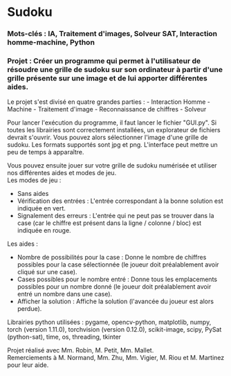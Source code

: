 # Sudoku

### Mots-clés : IA, Traitement d'images, Solveur SAT, Interaction homme-machine, Python

### Projet : Créer un programme qui permet à l'utilisateur de résoudre une grille de sudoku sur son ordinateur à partir d'une grille présente sur une image et de lui apporter différentes aides.

Le projet s'est divisé en quatre grandes parties :
	- Interaction Homme - Machine
	- Traitement d'image
	- Reconnaissance de chiffres
	- Solveur

Pour lancer l'exécution du programme, il faut lancer le fichier "GUI.py". Si toutes les librairies sont correctement installées, un explorateur de fichiers devrait s'ouvrir. Vous pouvez alors sélectionner l'image d'une grille de sudoku. Les formats supportés sont jpg et png. L'interface peut mettre un peu de temps à apparaître. 

Vous pouvez ensuite jouer sur votre grille de sudoku numérisée et utiliser nos différentes aides et modes de jeu.  
Les modes de jeu :  
- Sans aides
- Vérification des entrées : L'entrée correspondant à la bonne solution est indiquée en vert.
- Signalement des erreurs : L'entrée qui ne peut pas se trouver dans la case (car le chiffre est présent dans la ligne / colonne / bloc) est indiquée en rouge.

Les aides :
- Nombre de possibilités pour la case : Donne le nombre de chiffres possibles pour la case sélectionnée (le joueur doit préalablement avoir cliqué sur une case).
- Cases possibles pour le nombre entré : Donne tous les emplacements possibles pour un nombre donné (le joueur doit préalablement avoir entré un nombre dans une case).
- Afficher la solution : Affiche la solution (l'avancée du joueur est alors perdue).  

Librairies python utilisées : pygame, opencv-python, matplotlib, numpy, torch (version 1.11.0), torchvision (version 0.12.0), scikit-image, scipy, PySat (python-sat), time, os, threading, tkinter

Projet réalisé avec Mm. Robin, M. Petit, Mm. Mallet.  
Remerciements à M. Normand, Mm. Zhu, Mm. Vigier, M. Riou et M. Martinez pour leur aide.



